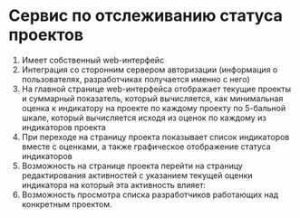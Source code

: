 # Сервис по отслеживанию статуса проектов
1. Имеет собственный web-интерфейс
2. Интеграция со сторонним сервером авторизации (информация о пользователях, разработчиках получается именно с него)
3. На главной странице web-интерфейса отображает текущие проекты и суммарный показатель, который вычисляется, как минимальная оценка к индикатору на проекте по каждому проекту по 5-бальной шкале, который вычисляется исходя из оценок по каждому из индикаторов проекта
4. При переходе на страницу проекта показывает список индикаторов вместе с оценками, а также графическое отображение статуса индикаторов
5. Возможность на странице проекта перейти на страницу редактирования активностей с указанием текущей оценки индикатора на который эта активность влияет:
6. Возможность просмотра списка разработчиков работающих над конкретным проектом.
